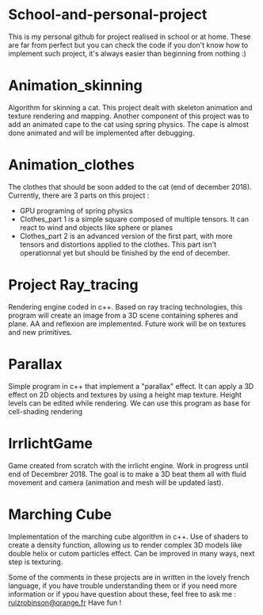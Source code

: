 # School-and-personal-project
This is my personal github for project realised in school or at home. These are far from perfect but you can check the code if you don't know how to implement such project, it's always easier than beginning from nothing :)



# Animation_skinning
Algorithm for skinning a cat. This project dealt with skeleton animation and texture rendering and mapping. Another component of this project was to add an animated cape to the cat using spring physics. The cape is almost done animated and will be implemented after debugging.

# Animation_clothes
The clothes that should be soon added to the cat (end of december 2018). Currently, there are 3 parts on this project :
- GPU programing of spring physics
- Clothes_part 1 is a simple square composed of multiple tensors. It can react to wind and objects like sphere or planes
- Clothes_part 2 is an advanced version of the first part, with more tensors and distortions applied to the clothes. This part isn't operationnal yet but should be finished by the end of december.

# Project Ray_tracing
  Rendering engine coded in c++. Based on ray tracing technologies, this program will create an image from a 3D scene containing      spheres and plane. AA and reflexion are implemented. Future work will be on textures and new primitives.
  
# Parallax 
  Simple program in c++ that implement a "parallax" effect. It can apply a 3D effect on 2D objects and textures by using a height map texture. Height levels can be edited while rendering. We can use this program as base for cell-shading rendering

# IrrlichtGame
Game created from scratch with the irrlicht engine. Work in progress until end of Decembrer 2018. The goal is to make a 3D beat them all with fluid movement and camera (animation and mesh will be updated last). 

# Marching Cube
Implementation of the marching cube algorithm in c++. Use of shaders to create a density function, allowing us to render complex 3D models like double helix or cutom particles effect. Can be improved in many ways, next step is texturing.

Some of the comments in these projects are in written in the lovely french language, if you have trouble understanding them or if you need more information or if ypou have question about these, feel free to ask me : ruizrobinson@orange.fr
Have fun !
